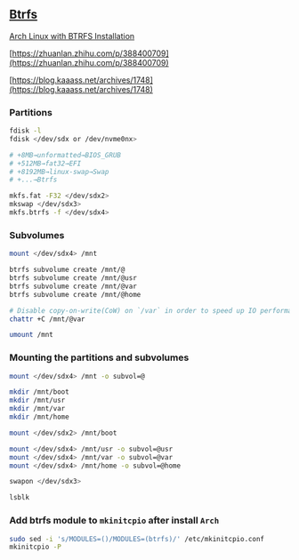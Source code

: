 ## [Btrfs](https://wiki.archlinux.org/title/btrfs)

[Arch Linux with BTRFS Installation](https://www.nishantnadkarni.tech/posts/arch_installation/)

[https://zhuanlan.zhihu.com/p/388400709](https://zhuanlan.zhihu.com/p/388400709)

[https://blog.kaaass.net/archives/1748](https://blog.kaaass.net/archives/1748)

### Partitions

```bash
fdisk -l
fdisk </dev/sdx or /dev/nvme0nx>

# +8MB→unformatted→BIOS_GRUB
# +512MB→fat32→EFI
# +8192MB→linux-swap→Swap
# +...→Btrfs

mkfs.fat -F32 </dev/sdx2>
mkswap </dev/sdx3>
mkfs.btrfs -f </dev/sdx4>
```

### Subvolumes

```bash
mount </dev/sdx4> /mnt

btrfs subvolume create /mnt/@
btrfs subvolume create /mnt/@usr
btrfs subvolume create /mnt/@var
btrfs subvolume create /mnt/@home

# Disable copy-on-write(CoW) on `/var` in order to speed up IO performance
chattr +C /mnt/@var

umount /mnt
```

### Mounting the partitions and subvolumes

```bash
mount </dev/sdx4> /mnt -o subvol=@

mkdir /mnt/boot
mkdir /mnt/usr
mkdir /mnt/var
mkdir /mnt/home

mount </dev/sdx2> /mnt/boot

mount </dev/sdx4> /mnt/usr -o subvol=@usr
mount </dev/sdx4> /mnt/var -o subvol=@var
mount </dev/sdx4> /mnt/home -o subvol=@home

swapon </dev/sdx3>

lsblk
```

### Add btrfs module to `mkinitcpio` after install `Arch`

```bash
sudo sed -i 's/MODULES=()/MODULES=(btrfs)/' /etc/mkinitcpio.conf
mkinitcpio -P
```
